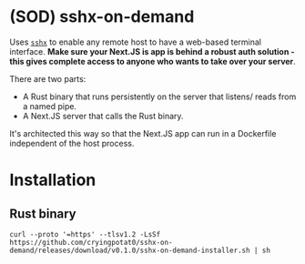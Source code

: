 # (SOD) sshx-on-demand

Uses [`sshx`](https://sshx.io/) to enable any remote host to have a web-based
terminal interface. **Make sure your Next.JS is app is behind a robust auth
solution - this gives complete access to anyone who wants to take over your
server**.

There are two parts:
- A Rust binary that runs persistently on the server that listens/ reads from a named pipe.
- A Next.JS server that calls the Rust binary.

It's architected this way so that the Next.JS app can run
in a Dockerfile independent of the host process.

# Installation
## Rust binary
```
curl --proto '=https' --tlsv1.2 -LsSf https://github.com/cryingpotat0/sshx-on-demand/releases/download/v0.1.0/sshx-on-demand-installer.sh | sh
```

